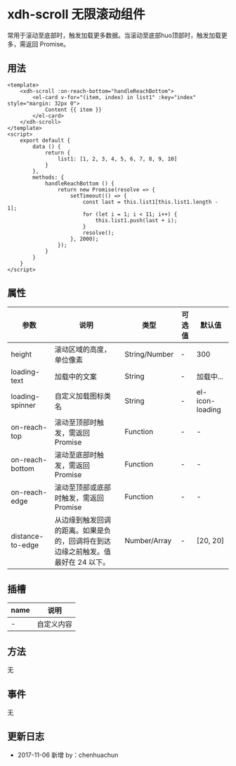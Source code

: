 # xdh-scroll 无限滚动组件

常用于滚动至底部时，触发加载更多数据。当滚动至底部huo顶部时，触发加载更多，需返回 Promise。

## 用法

```
<template>
    <xdh-scroll :on-reach-bottom="handleReachBottom">
        <el-card v-for="(item, index) in list1" :key="index" style="margin: 32px 0">
            Content {{ item }}
        </el-card>
    </xdh-scroll>
</template>
<script>
    export default {
        data () {
            return {
                list1: [1, 2, 3, 4, 5, 6, 7, 8, 9, 10]
            }
        },
        methods: {
            handleReachBottom () {
                return new Promise(resolve => {
                    setTimeout(() => {
                        const last = this.list1[this.list1.length - 1];
                        for (let i = 1; i < 11; i++) {
                            this.list1.push(last + i);
                        }
                        resolve();
                    }, 2000);
                });
            }
        }
    }
</script>
```

## 属性

| 参数 | 说明 | 类型 | 可选值 | 默认值 |
|----|----|----|----|----|
| height | 滚动区域的高度，单位像素 | String/Number | - | 300 |
| loading-text | 加载中的文案 | String | - | 加载中... |
| loading-spinner | 自定义加载图标类名 | String | - | el-icon-loading |
| on-reach-top | 滚动至顶部时触发，需返回 Promise | Function | - | - |
| on-reach-bottom | 滚动至底部时触发，需返回 Promise | Function | - | - |
| on-reach-edge | 滚动至顶部或底部时触发，需返回 Promise | Function | - | - |
| distance-to-edge | 从边缘到触发回调的距离。如果是负的，回调将在到达边缘之前触发。值最好在 24 以下。 | Number/Array | - | [20, 20] |

## 插槽

| name | 说明 |
|-----|-----|
| - | 自定义内容 |

## 方法

无

## 事件

无

## 更新日志

- 2017-11-06 新增 by：chenhuachun
